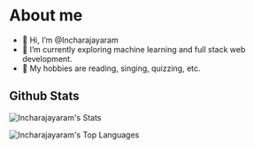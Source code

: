 # About me 
- 👋 Hi, I’m @Incharajayaram
- 👀 I’m currently exploring machine learning and full stack web development.
- 🌟 My hobbies are reading, singing, quizzing, etc.

## Github Stats

![Incharajayaram's Stats](https://github-readme-stats.vercel.app/api?username=Incharajayaram&theme=calm&show_icons=true&hide_border=false&count_private=true)
<br>

![Incharajayaram's Top Languages](https://github-readme-stats.vercel.app/api/top-langs/?username=Incharajayaram&theme=calm&show_icons=true&hide_border=true&layout=compact)
